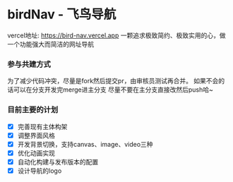 # birdNav - 飞鸟导航
vercel地址: https://bird-nav.vercel.app 
一颗追求极致简约、极致实用的心，做一个功能强大而简洁的网址导航  

### 参与共建方式
为了减少代码冲突，尽量是fork然后提交pr，由审核员测试再合并。 
如果不会的话可以在分支开发完merge进主分支 
尽量不要在主分支直接改然后push哈~

### 目前主要的计划
- [x] 完善现有主体构架
- [x] 调整界面风格
- [x] 开发背景切换，支持canvas、image、video三种
- [x] 优化动画实现
- [x] 自动化构建与发布版本的配置
- [x] 设计导航的logo
